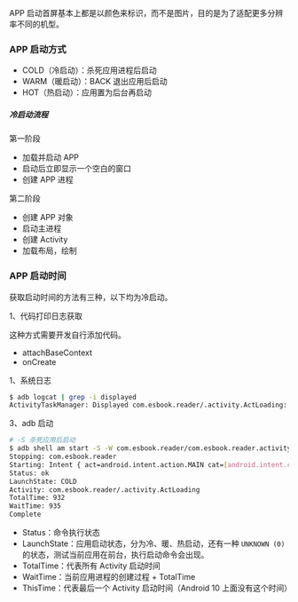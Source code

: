 APP 启动首屏基本上都是以颜色来标识，而不是图片，目的是为了适配更多分辨率不同的机型。



### APP 启动方式

- COLD（冷启动）：杀死应用进程后启动
- WARM（暖启动）：BACK 退出应用后启动
- HOT（热启动）：应用置为后台再启动



##### 冷启动流程

第一阶段

- 加载并启动 APP
- 启动后立即显示一个空白的窗口
- 创建 APP 进程

第二阶段

- 创建 APP 对象
- 启动主进程
- 创建 Activity
- 加载布局，绘制



### APP 启动时间

获取启动时间的方法有三种，以下均为冷启动。



1、代码打印日志获取

这种方式需要开发自行添加代码。

- attachBaseContext
- onCreate

1、系统日志

```bash
$ adb logcat | grep -i displayed
ActivityTaskManager: Displayed com.esbook.reader/.activity.ActLoading: +932ms
```

3、adb 启动

```bash
# -S 杀死应用后启动
$ adb shell am start -S -W com.esbook.reader/com.esbook.reader.activity.ActLoading
Stopping: com.esbook.reader
Starting: Intent { act=android.intent.action.MAIN cat=[android.intent.category.LAUNCHER] cmp=com.esbook.reader/.activity.ActLoading }
Status: ok
LaunchState: COLD
Activity: com.esbook.reader/.activity.ActLoading
TotalTime: 932
WaitTime: 935
Complete
```

- Status：命令执行状态
- LaunchState：应用启动状态，分为冷、暖、热启动，还有一种 `UNKNOWN (0)` 的状态，测试当前应用在前台，执行启动命令会出现。
- TotalTime：代表所有 Activity 启动时间
- WaitTime：当前应用进程的创建过程 + TotalTime
- ThisTime：代表最后一个 Activity 启动时间（Android 10 上面没有这个时间）





